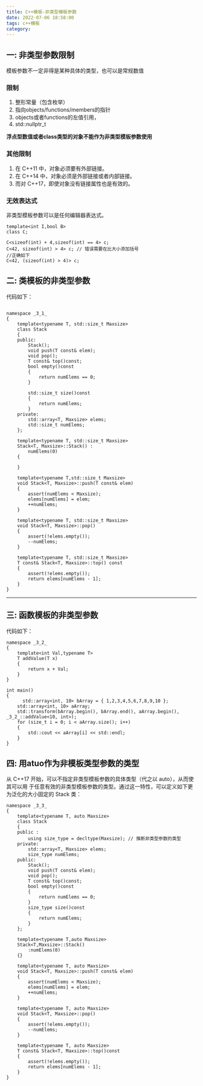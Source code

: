 ```yaml
---
title: C++模板-非类型模板参数
date: 2022-07-06 18:58:00
tags: c++模板
category:
---
```

## 一: 非类型参数限制
模板参数不一定非得是某种具体的类型，也可以是常规数值
### 限制
1. 整形常量（包含枚举）
2. 指向objects/functions/members的指针
3. objects或者functions的左值引用，
4. std::nullptr_t   

<b>浮点型数值或者class类型的对象不能作为非类型模板参数使用</b>
### 其他限制  
1. 在 C++11 中，对象必须要有外部链接。
2. 在 C++14 中，对象必须是外部链接或者内部链接。
3. 而对 C++17，即使对象没有链接属性也是有效的。

### 无效表达式
非类型模板参数可以是任何编辑器表达式。
```
template<int I,bool B>
class C;

C<sizeof(int) + 4,sizeof(int) == 4> c;
C<42, sizeof(int) > 4> c; // 错误需要在比大小添加括号
//正确如下
C<42, (sizeof(int) > 4)> c; 
```

## 二: 类模板的非类型参数
代码如下：

```

namespace _3_1_
{
    template<typename T, std::size_t Maxsize>
    class Stack
    {
    public:
        Stack();
        void push(T const& elem);
        void pop();
        T const& top()const;
        bool empty()const
        {
            return numElems == 0;
        }

        std::size_t size()const
        {
            return numElems;
        }
    private:
        std::array<T, Maxsize> elems;
        std::size_t numElems;
    };

    template<typename T, std::size_t Maxsize>
    Stack<T, Maxsize>::Stack() : 
        numElems(0)
    {

    }

    template<typename T,std::size_t Maxsize>
    void Stack<T, Maxsize>::push(T const& elem)
    {
        assert(numElems < Maxsize);
        elems[numElems] = elem;
        ++numElems;
    }

    template<typename T, std::size_t Maxsize>
    void Stack<T, Maxsize>::pop()
    {
        assert(!elems.empty());
        --numElems;
    }

    template<typename T, std::size_t Maxsize>
    T const& Stack<T, Maxsize>::top() const
    {
        assert(!elems.empty());
        return elems[numElems - 1];
    }
}
```
---
## 三: 函数模板的非类型参数
代码如下：
```
namespace _3_2_
{
    template<int Val,typename T>
    T addValue(T x)
    {
        return x + Val;
    }
}

int main()
{
      std::array<int, 10> bArray = { 1,2,3,4,5,6,7,8,9,10 };
    std::array<int, 10> aArray;
    std::transform(bArray.begin(), bArray.end(), aArray.begin(), _3_2_::addValue<10, int>);
    for (size_t i = 0; i < aArray.size(); i++)
    {
        std::cout << aArray[i] << std::endl;
    }
}
```
## 四: 用atuo作为非模板类型参数的类型
从 C++17 开始，可以不指定非类型模板参数的具体类型（代之以 auto），从而使其可以用 于任意有效的非类型模板参数的类型。通过这一特性，可以定义如下更为泛化的大小固定的 Stack 类：
```
namespace _3_3_
{
    template<typename T, auto Maxsize>
    class Stack
    {
    public :
        using size_type = decltype(Maxsize); // 推断非类型参数的类型
    private:
        std::array<T, Maxsize> elems;
        size_type numElems;
    public:
        Stack();
        void push(T const& elem);
        void pop();
        T const& top()const;
        bool empty()const
        {
            return numElems == 0;
        }
        size_type size()const
        {
            return numElems;
        }
    };

    template<typename T,auto Maxsize>
    Stack<T,Maxsize>::Stack()
        :numElems(0)
    {}

    template<typename T, auto Maxsize>
    void Stack<T, Maxsize>::push(T const& elem)
    {
        assert(numElems < Maxsize);
        elems[numElems] = elem;
        ++numElems;
    }

    template<typename T, auto Maxsize>
    void Stack<T, Maxsize>::pop()
    {
        assert(!elems.empty());
        --numElems;
    }

    template<typename T, auto Maxsize>
    T const& Stack<T, Maxsize>::top()const
    {
        assert(!elems.empty());
        return elems[numElems - 1];
    }
}

```